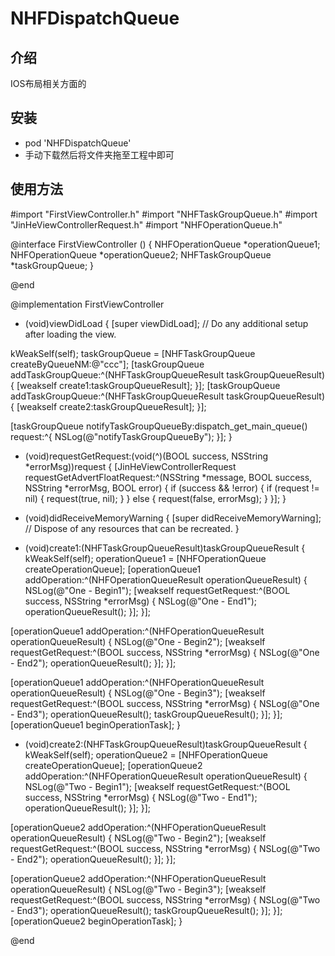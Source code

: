 # NHFDispatchQueue
<h2>介绍</h2>
<p>IOS布局相关方面的</p>
<h2>安装</h2>
<ul>
<li>pod 'NHFDispatchQueue'</li>
<li>手动下载然后将文件夹拖至工程中即可</li>
</ul>

<h2>使用方法</h2>
#import "FirstViewController.h"
#import "NHFTaskGroupQueue.h"
#import "JinHeViewControllerRequest.h"
#import "NHFOperationQueue.h"

@interface FirstViewController () {
    NHFOperationQueue *operationQueue1;
    NHFOperationQueue *operationQueue2;
    NHFTaskGroupQueue *taskGroupQueue;
}

@end

@implementation FirstViewController

- (void)viewDidLoad {
[super viewDidLoad];
// Do any additional setup after loading the view.

kWeakSelf(self);
taskGroupQueue = [NHFTaskGroupQueue createByQueueNM:@"ccc"];
[taskGroupQueue addTaskGroupQueue:^(NHFTaskGroupQueueResult taskGroupQueueResult) {
[weakself create1:taskGroupQueueResult];
}];
[taskGroupQueue addTaskGroupQueue:^(NHFTaskGroupQueueResult taskGroupQueueResult) {
[weakself create2:taskGroupQueueResult];
}];

[taskGroupQueue notifyTaskGroupQueueBy:dispatch_get_main_queue() request:^{
NSLog(@"notifyTaskGroupQueueBy");
}];
}

- (void)requestGetRequest:(void(^)(BOOL success, NSString *errorMsg))request {
[JinHeViewControllerRequest requestGetAdvertFloatRequest:^(NSString *message, BOOL success, NSString *errorMsg, BOOL error) {
if (success && !error) {
if (request != nil) {
request(true, nil);
}
} else {
request(false, errorMsg);
}
}];
}

- (void)didReceiveMemoryWarning {
[super didReceiveMemoryWarning];
// Dispose of any resources that can be recreated.
}

- (void)create1:(NHFTaskGroupQueueResult)taskGroupQueueResult {
kWeakSelf(self);
operationQueue1 = [NHFOperationQueue createOperationQueue];
[operationQueue1 addOperation:^(NHFOperationQueueResult operationQueueResult) {
NSLog(@"One - Begin1");
[weakself requestGetRequest:^(BOOL success, NSString *errorMsg) {
NSLog(@"One - End1");
operationQueueResult();
}];
}];

[operationQueue1 addOperation:^(NHFOperationQueueResult operationQueueResult) {
NSLog(@"One - Begin2");
[weakself requestGetRequest:^(BOOL success, NSString *errorMsg) {
NSLog(@"One - End2");
operationQueueResult();
}];
}];

[operationQueue1 addOperation:^(NHFOperationQueueResult operationQueueResult) {
NSLog(@"One - Begin3");
[weakself requestGetRequest:^(BOOL success, NSString *errorMsg) {
NSLog(@"One - End3");
operationQueueResult();
taskGroupQueueResult();
}];
}];
[operationQueue1 beginOperationTask];
}

- (void)create2:(NHFTaskGroupQueueResult)taskGroupQueueResult {
kWeakSelf(self);
operationQueue2 = [NHFOperationQueue createOperationQueue];
[operationQueue2 addOperation:^(NHFOperationQueueResult operationQueueResult) {
NSLog(@"Two - Begin1");
[weakself requestGetRequest:^(BOOL success, NSString *errorMsg) {
NSLog(@"Two - End1");
operationQueueResult();
}];
}];

[operationQueue2 addOperation:^(NHFOperationQueueResult operationQueueResult) {
NSLog(@"Two - Begin2");
[weakself requestGetRequest:^(BOOL success, NSString *errorMsg) {
NSLog(@"Two - End2");
operationQueueResult();
}];
}];

[operationQueue2 addOperation:^(NHFOperationQueueResult operationQueueResult) {
NSLog(@"Two - Begin3");
[weakself requestGetRequest:^(BOOL success, NSString *errorMsg) {
NSLog(@"Two - End3");
operationQueueResult();
taskGroupQueueResult();
}];
}];
[operationQueue2 beginOperationTask];
}

@end
